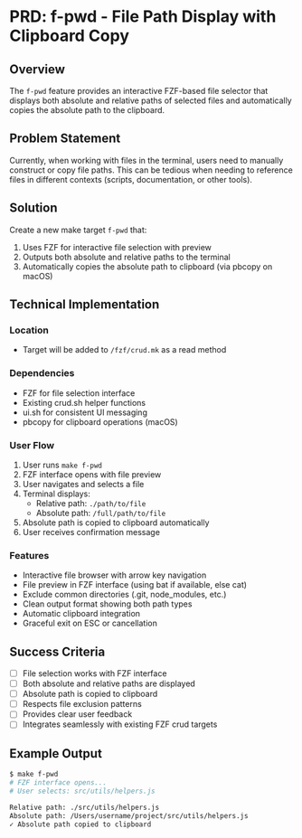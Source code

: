 # PRD: f-pwd - File Path Display with Clipboard Copy

## Overview
The `f-pwd` feature provides an interactive FZF-based file selector that displays both absolute and relative paths of selected files and automatically copies the absolute path to the clipboard.

## Problem Statement
Currently, when working with files in the terminal, users need to manually construct or copy file paths. This can be tedious when needing to reference files in different contexts (scripts, documentation, or other tools).

## Solution
Create a new make target `f-pwd` that:
1. Uses FZF for interactive file selection with preview
2. Outputs both absolute and relative paths to the terminal
3. Automatically copies the absolute path to clipboard (via pbcopy on macOS)

## Technical Implementation

### Location
- Target will be added to `/fzf/crud.mk` as a read method

### Dependencies
- FZF for file selection interface
- Existing crud.sh helper functions
- ui.sh for consistent UI messaging
- pbcopy for clipboard operations (macOS)

### User Flow
1. User runs `make f-pwd`
2. FZF interface opens with file preview
3. User navigates and selects a file
4. Terminal displays:
   - Relative path: `./path/to/file`
   - Absolute path: `/full/path/to/file`
5. Absolute path is copied to clipboard automatically
6. User receives confirmation message

### Features
- Interactive file browser with arrow key navigation
- File preview in FZF interface (using bat if available, else cat)
- Exclude common directories (.git, node_modules, etc.)
- Clean output format showing both path types
- Automatic clipboard integration
- Graceful exit on ESC or cancellation

## Success Criteria
- [ ] File selection works with FZF interface
- [ ] Both absolute and relative paths are displayed
- [ ] Absolute path is copied to clipboard
- [ ] Respects file exclusion patterns
- [ ] Provides clear user feedback
- [ ] Integrates seamlessly with existing FZF crud targets

## Example Output
```bash
$ make f-pwd
# FZF interface opens...
# User selects: src/utils/helpers.js

Relative path: ./src/utils/helpers.js
Absolute path: /Users/username/project/src/utils/helpers.js
✓ Absolute path copied to clipboard
```